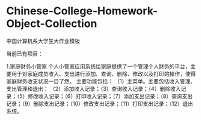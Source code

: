 # Chinese-College-Homework-Object-Collection
中国计算机系大学生大作业模板

当前已有项目：

1.家庭财务小管家
个人小管家应用系统给家庭提供了一个管理个人财务的平台，主要用于对家庭成员收入、支出进行添加、查询、删除、修改以及打印的操作，使得家庭财务收支状况一目了然。
主要功能包括：
（1）主菜单。主要包括收入管理、支出管理和退出；
（2）添加收入记录；（3）查询收入记录；（4）删除收入记录；（5）修改收入记录；（6）打印收入记录；（7）添加支出记录；（8）查询支出记录；（9）删除支出记录；（10）修改支出记录；（11）打印支出记录；（12）退出系统。
